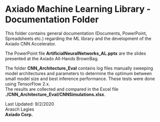 # Axiado Machine Learning Library - Documentation Folder

This folder contains general documentation (Documents, PowerPoint, Spreadsheets etc.) regarding the ML library and the development of the Axiado CNN Accelerator.

The PowerPoint file **ArtificialNeuralNetworks_AL.pptx** are the slides presented at the Axiado All-Hands BrownBag.

The folder **CNN_Architecture_Eval** contains log files manually sweeping model architectures and parameters to determine the optimum between small model size and best inference performance. These tests were done using TensorFlow 2.x. <br />
The results are collected and compared in the Excel file **./CNN_Architecture_Eval/CNNSimulations.xlsx**.


Last Updated: 9/2/2020 <br />
Arasch Lagies <br />
**Axiado Corp.** 